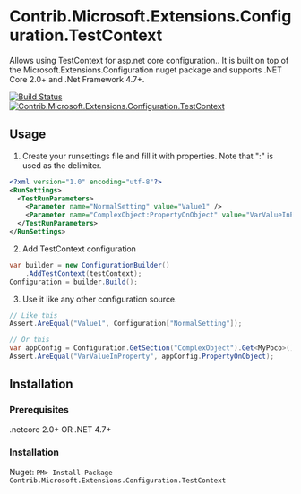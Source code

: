 # Contrib.Microsoft.Extensions.Configuration.TestContext
Allows using TestContext for asp.net core configuration.. It is built on top of the Microsoft.Extensions.Configuration nuget package and supports .NET Core 2.0+ and .Net Framework 4.7+.

[![Build Status](https://ellenfieldn.visualstudio.com/Contrib.Microsoft.Extensions.Configuration.TestContext/_apis/build/status/CI%20TestContext%20Config?branchName=main)](https://ellenfieldn.visualstudio.com/Contrib.Microsoft.Extensions.Configuration.TestContext/_build/latest?definitionId=9&branchName=main)  
[![Contrib.Microsoft.Extensions.Configuration.TestContext](https://img.shields.io/nuget/v/Contrib.Microsoft.Extensions.Configuration.TestContext.svg?maxAge=3600)](https://www.nuget.org/packages/Contrib.Microsoft.Extensions.Configuration.TestContext/)
## Usage
1. Create your runsettings file and fill it with properties. Note that ":" is used as the delimiter.
```xml
<?xml version="1.0" encoding="utf-8"?>
<RunSettings>
  <TestRunParameters>
    <Parameter name="NormalSetting" value="Value1" />
    <Parameter name="ComplexObject:PropertyOnObject" value="VarValueInProperty" />
  </TestRunParameters>
</RunSettings>
```

2. Add TestContext configuration
```csharp
var builder = new ConfigurationBuilder()
    .AddTestContext(testContext);
Configuration = builder.Build();
```

3. Use it like any other configuration source.
```csharp
// Like this
Assert.AreEqual("Value1", Configuration["NormalSetting"]);

// Or this
var appConfig = Configuration.GetSection("ComplexObject").Get<MyPoco>();
Assert.AreEqual("VarValueInProperty", appConfig.PropertyOnObject);
```

## Installation
### Prerequisites
.netcore 2.0+ OR .NET 4.7+
### Installation
Nuget:
`PM> Install-Package Contrib.Microsoft.Extensions.Configuration.TestContext`